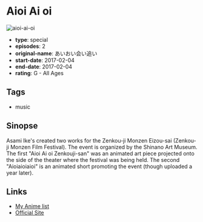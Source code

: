 # Aioi Ai oi

![aioi-ai-oi](https://cdn.myanimelist.net/images/anime/1284/92752.jpg)

-   **type**: special
-   **episodes**: 2
-   **original-name**: あいおい会い追い
-   **start-date**: 2017-02-04
-   **end-date**: 2017-02-04
-   **rating**: G - All Ages

## Tags

-   music

## Sinopse

Asami Ike's created two works for the Zenkou-ji Monzen Eizou-sai (Zenkou-ji Monzen Film Festival). The event is organized by the Shinano Art Museum. The first "Aioi Ai oi Zenkouji-san" was an animated art piece projected onto the side of the theater where the festival was being held. The second "Aioiaioiaioi" is an animated short promoting the event (though uploaded a year later).

## Links

-   [My Anime list](https://myanimelist.net/anime/37854/Aioi_Ai_oi)
-   [Official Site](http://liltasm.com/)
